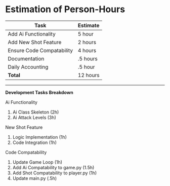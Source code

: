 # Estimation of Person-Hours

| **Task** | **Estimate** |
| -------- | ------------ |
| Add Ai Functionality | 5 hour |
| Add New Shot Feature | 2 hours |
| Ensure Code Compatability | 4 hours |
| Documentation | .5 hours |
| Daily Accounting | .5 hour |
| **Total** | 12 hours |

---

**Development Tasks Breakdown**

Ai Functionality

1. Ai Class Skeleton (2h)
2. Ai Attack Levels (3h)

New Shot Feature

1. Logic Implementation (1h)
2. Code Integration (1h)

Code Compatability

1. Update Game Loop (1h)
2. Add Ai Compatability to game.py (1.5h)
4. Add Shot Compatability to player.py (1h)
5. Update main.py (.5h)



